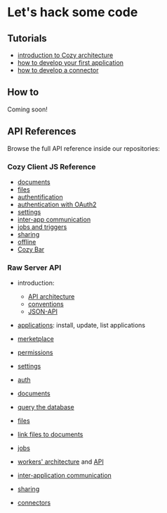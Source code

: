 # Let's hack some code

## Tutorials

 - [introduction to Cozy architecture](/dev/intro.md)
 - [how to develop your first application](/dev/app.md)
 - [how to develop a connector](/dev/konnector.md)


## How to

Coming soon!

## API References

Browse the full API reference inside our repositories:

### Cozy Client JS Reference

  - [documents](https://github.com/cozy/cozy-client-js/blob/master/docs/data-api.md)
  - [files](https://github.com/cozy/cozy-client-js/blob/master/docs/files-api.md)
  - [authentification](https://github.com/cozy/cozy-client-js/blob/master/docs/auth-api.md)
  - [authentication with OAuth2](https://github.com/cozy/cozy-client-js/blob/master/docs/oauth.md)
  - [settings](https://github.com/cozy/cozy-client-js/blob/master/docs/settings-api.md)
  - [inter-app communication](https://github.com/cozy/cozy-client-js/blob/master/docs/intents-api.md)
  - [jobs and triggers](https://github.com/cozy/cozy-client-js/blob/master/docs/jobs-api.md)
  - [sharing](https://github.com/cozy/cozy-client-js/blob/master/docs/sharing-api.md)
  - [offline](https://github.com/cozy/cozy-client-js/blob/master/docs/oauth.md)
  - [Cozy Bar](https://github.com/cozy/cozy-bar)

### Raw Server API

  - introduction:
    - [API architecture](https://github.com/cozy/cozy-stack/blob/master/docs/architecture.md#services)
    - [conventions](https://github.com/cozy/cozy-stack/blob/master/docs/architecture.md#rest-api)
    - [JSON-API](https://github.com/cozy/cozy-stack/blob/master/docs/jsonapi.md)
 
  - [applications](https://github.com/cozy/cozy-stack/blob/master/docs/apps.md#get-appsmanifests): install, update, list applications
  - [merketplace](https://github.com/cozy/cozy-stack/blob/master/docs/apps.md#manage-the-marketplace)
  - [permissions](https://github.com/cozy/cozy-stack/blob/master/docs/permissions.md)
  - [settings](https://github.com/cozy/cozy-stack/blob/master/docs/settings.md)
  - [auth](https://github.com/cozy/cozy-stack/blob/master/docs/auth.md#the-cozy-stack-as-an-authorization-server)
  - [documents](https://github.com/cozy/cozy-stack/blob/master/docs/data-system.md)
  - [query the database](https://github.com/cozy/cozy-stack/blob/master/docs/mango.md)
  - [files](https://github.com/cozy/cozy-stack/blob/master/docs/data-system.md)
  - [link files to documents](https://github.com/cozy/cozy-stack/blob/master/docs/references-docs-in-vfs.md#routes)
  - [jobs](https://github.com/cozy/cozy-stack/blob/master/docs/jobs.md)
  - [workers' architecture](https://github.com/cozy/cozy-stack/blob/master/docs/architecture.md#workers) and [API](https://github.com/cozy/cozy-stack/blob/master/docs/workers.md)
  - [inter-application communication](https://github.com/cozy/cozy-stack/blob/master/docs/intents.md#routes)
  - [sharing](https://github.com/cozy/cozy-stack/blob/master/docs/sharing.md#routes)
  - [connectors](https://github.com/cozy/cozy-stack/blob/master/docs/konnectors.md)

